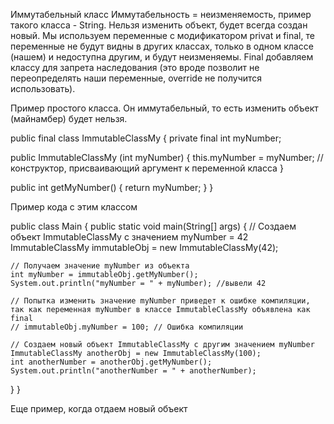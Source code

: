 Иммутабельный класс Иммутабельность = неизменяемость, пример такого класса - String. Нельзя изменить объект, будет всегда создан новый. Мы используем переменные с модификатором privat и final, те переменные не будут видны в других классах, только в одном классе (нашем) и недоступна другим, и будут неизменяемы. Final добавляем классу для запрета наследования (это вроде позволит не переопределять наши переменные, override не получится использовать).

Пример простого класса. Он иммутабельный, то есть изменить объект (майнамбер) будет нельзя.

public final class ImmutableClassMy { 
private final int myNumber;

public ImmutableClassMy (int myNumber)
{ 
this.myNumber = myNumber; // конструктор, присваивающий аргумент к переменной класса 
}

public int getMyNumber() { 
return myNumber; 
} 
}

Пример кода с этим классом

public class Main { public static void main(String[] args) { // Создаем объект ImmutableClassMy с значением myNumber = 42 ImmutableClassMy immutableObj = new ImmutableClassMy(42);

    // Получаем значение myNumber из объекта
    int myNumber = immutableObj.getMyNumber();
    System.out.println("myNumber = " + myNumber); //вывели 42

    // Попытка изменить значение myNumber приведет к ошибке компиляции, так как переменная myNumber в классе ImmutableClassMy объявлена как final
    // immutableObj.myNumber = 100; // Ошибка компиляции

    // Создаем новый объект ImmutableClassMy с другим значением myNumber
    ImmutableClassMy anotherObj = new ImmutableClassMy(100);
    int anotherNumber = anotherObj.getMyNumber();
    System.out.println("anotherNumber = " + anotherNumber);
}
}


Еще пример, когда отдаем новый объект
